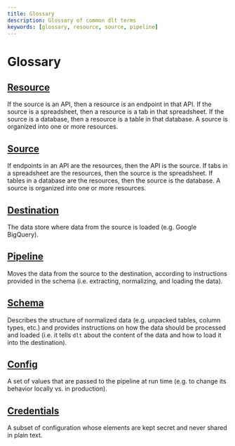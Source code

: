 ```yaml
---
title: Glossary
description: Glossary of common dlt terms
keywords: [glossary, resource, source, pipeline]
---
```


# Glossary

## [Resource](./concepts/resource.md)

  If the source is an API, then a resource is an endpoint in that API. If the source is a
  spreadsheet, then a resource is a tab in that spreadsheet. If the source is a database,
  then a resource is a table in that database. A source is organized into one or more resources.

## [Source](./concepts/source.md)

  If endpoints in an API are the resources, then the API is the source. If tabs in a spreadsheet
  are the resources, then the source is the spreadsheet. If tables in a database are the resources,
  then the source is the database. A source is organized into one or more resources.

## [Destination](./destinations.md)

  The data store where data from the source is loaded (e.g. Google BigQuery).

## [Pipeline](./concepts/pipeline.md)

  Moves the data from the source to the destination, according to instructions provided
  in the schema (i.e. extracting, normalizing, and loading the data).

## [Schema](./concepts/schema.md)

  Describes the structure of normalized data (e.g. unpacked tables, column types, etc.) and provides instructions on how the data should be processed and loaded (i.e. it tells `dlt` about the content
  of the data and how to load it into the destination).

## [Config](./customization/configuration.md)

  A set of values that are passed to the pipeline at run time (e.g. to change its behavior locally
  vs. in production).

## [Credentials](./customization/credentials.md)

  A subset of configuration whose elements are kept secret and never shared in plain text.